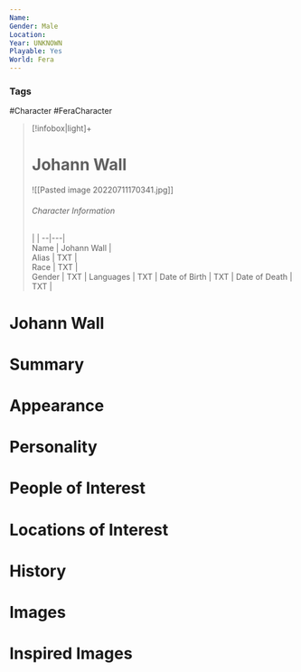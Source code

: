 ```yaml
---
Name: 
Gender: Male
Location: 
Year: UNKNOWN
Playable: Yes
World: Fera
---
```


### Tags
#Character #FeraCharacter 

> [!infobox|light]+  
> # Johann Wall  
> ![[Pasted image 20220711170341.jpg]]
> ###### Character Information
>  |   |
> --|---|  
> Name | Johann Wall |  
> Alias | TXT |  
> Race | TXT |  
> Gender | TXT |
> Languages | TXT |
> Date of Birth | TXT |
> Date of Death | TXT |

# Johann Wall

# Summary

# Appearance

# Personality

# People of Interest

# Locations of Interest

# History

# Images

# Inspired Images
